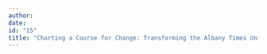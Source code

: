 ```yaml
---
author:
date:
id: "15"
title: "Charting a Course for Change: Transforming the Albany Times Union in a Wired World"
---
```

